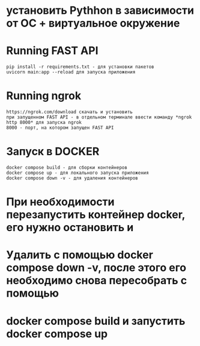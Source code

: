 # установить Pythhon в зависимости от ОС + виртуальное окружение


# Running FAST API
    pip install -r requirements.txt - для установки пакетов 
    uvicorn main:app --reload для запуска приложения


# Running ngrok
    https://ngrok.com/download скачать и установить
    при запущенном FAST API - в отдельном терминале ввести команду *ngrok http 8000* для запуска ngrok
    8000 - порт, на котором запущен FAST API



# Запуск в DOCKER
    docker compose build - для сборки контейнеров
    docker compose up - для локального запуска приложения
    docker compose down -v - для удаления контейнеров 
# При необходимости перезапустить контейнер docker, его нужно остановить и
# Удалить с помощью docker compose down -v, после этого его необходимо снова пересобрать с помощью
# docker compose build и запустить docker compose up